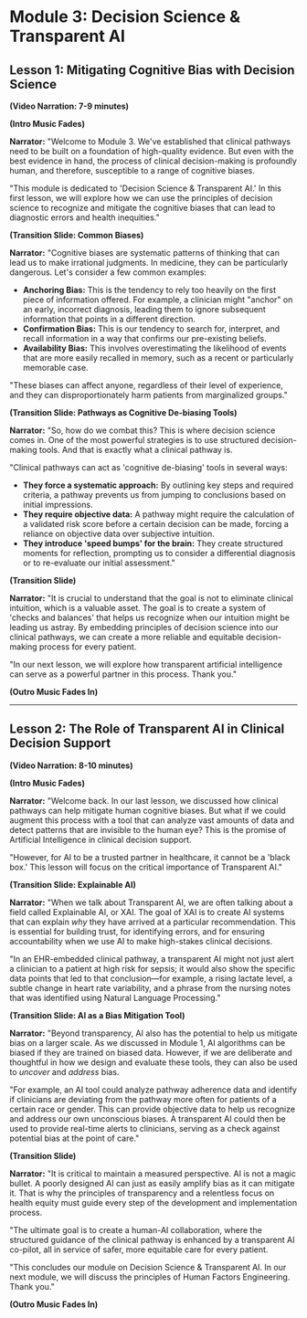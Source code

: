 # Module 3: Decision Science & Transparent AI

## Lesson 1: Mitigating Cognitive Bias with Decision Science

**(Video Narration: 7-9 minutes)**

**(Intro Music Fades)**

**Narrator:** "Welcome to Module 3. We've established that clinical pathways need to be built on a foundation of high-quality evidence. But even with the best evidence in hand, the process of clinical decision-making is profoundly human, and therefore, susceptible to a range of cognitive biases.

"This module is dedicated to 'Decision Science & Transparent AI.' In this first lesson, we will explore how we can use the principles of decision science to recognize and mitigate the cognitive biases that can lead to diagnostic errors and health inequities."

**(Transition Slide: Common Biases)**

**Narrator:** "Cognitive biases are systematic patterns of thinking that can lead us to make irrational judgments. In medicine, they can be particularly dangerous. Let's consider a few common examples:
*   **Anchoring Bias:** This is the tendency to rely too heavily on the first piece of information offered. For example, a clinician might "anchor" on an early, incorrect diagnosis, leading them to ignore subsequent information that points in a different direction.
*   **Confirmation Bias:** This is our tendency to search for, interpret, and recall information in a way that confirms our pre-existing beliefs.
*   **Availability Bias:** This involves overestimating the likelihood of events that are more easily recalled in memory, such as a recent or particularly memorable case.

"These biases can affect anyone, regardless of their level of experience, and they can disproportionately harm patients from marginalized groups."

**(Transition Slide: Pathways as Cognitive De-biasing Tools)**

**Narrator:** "So, how do we combat this? This is where decision science comes in. One of the most powerful strategies is to use structured decision-making tools. And that is exactly what a clinical pathway is.

"Clinical pathways can act as 'cognitive de-biasing' tools in several ways:
*   **They force a systematic approach:** By outlining key steps and required criteria, a pathway prevents us from jumping to conclusions based on initial impressions.
*   **They require objective data:** A pathway might require the calculation of a validated risk score before a certain decision can be made, forcing a reliance on objective data over subjective intuition.
*   **They introduce 'speed bumps' for the brain:** They create structured moments for reflection, prompting us to consider a differential diagnosis or to re-evaluate our initial assessment."

**(Transition Slide)**

**Narrator:** "It is crucial to understand that the goal is not to eliminate clinical intuition, which is a valuable asset. The goal is to create a system of 'checks and balances' that helps us recognize when our intuition might be leading us astray. By embedding principles of decision science into our clinical pathways, we can create a more reliable and equitable decision-making process for every patient.

"In our next lesson, we will explore how transparent artificial intelligence can serve as a powerful partner in this process. Thank you."

**(Outro Music Fades In)**

---

## Lesson 2: The Role of Transparent AI in Clinical Decision Support

**(Video Narration: 8-10 minutes)**

**(Intro Music Fades)**

**Narrator:** "Welcome back. In our last lesson, we discussed how clinical pathways can help mitigate human cognitive biases. But what if we could augment this process with a tool that can analyze vast amounts of data and detect patterns that are invisible to the human eye? This is the promise of Artificial Intelligence in clinical decision support.

"However, for AI to be a trusted partner in healthcare, it cannot be a 'black box.' This lesson will focus on the critical importance of Transparent AI."

**(Transition Slide: Explainable AI)**

**Narrator:** "When we talk about Transparent AI, we are often talking about a field called Explainable AI, or XAI. The goal of XAI is to create AI systems that can explain *why* they have arrived at a particular recommendation. This is essential for building trust, for identifying errors, and for ensuring accountability when we use AI to make high-stakes clinical decisions.

"In an EHR-embedded clinical pathway, a transparent AI might not just alert a clinician to a patient at high risk for sepsis; it would also show the specific data points that led to that conclusion—for example, a rising lactate level, a subtle change in heart rate variability, and a phrase from the nursing notes that was identified using Natural Language Processing."

**(Transition Slide: AI as a Bias Mitigation Tool)**

**Narrator:** "Beyond transparency, AI also has the potential to help us mitigate bias on a larger scale. As we discussed in Module 1, AI algorithms can be biased if they are trained on biased data. However, if we are deliberate and thoughtful in how we design and evaluate these tools, they can also be used to *uncover* and *address* bias.

"For example, an AI tool could analyze pathway adherence data and identify if clinicians are deviating from the pathway more often for patients of a certain race or gender. This can provide objective data to help us recognize and address our own unconscious biases. A transparent AI could then be used to provide real-time alerts to clinicians, serving as a check against potential bias at the point of care."

**(Transition Slide)**

**Narrator:** "It is critical to maintain a measured perspective. AI is not a magic bullet. A poorly designed AI can just as easily amplify bias as it can mitigate it. That is why the principles of transparency and a relentless focus on health equity must guide every step of the development and implementation process.

"The ultimate goal is to create a human-AI collaboration, where the structured guidance of the clinical pathway is enhanced by a transparent AI co-pilot, all in service of safer, more equitable care for every patient.

"This concludes our module on Decision Science & Transparent AI. In our next module, we will discuss the principles of Human Factors Engineering. Thank you."

**(Outro Music Fades In)**
